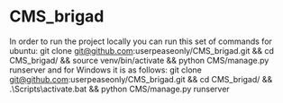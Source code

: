# CMS_brigad
In order to run the project locally you can run this set of commands for ubuntu:
git clone git@github.com:userpeaseonly/CMS_brigad.git && cd CMS_brigad/ && source venv/bin/activate && python CMS/manage.py runserver
and for Windows it is as follows:
git clone git@github.com:userpeaseonly/CMS_brigad.git && cd CMS_brigad/ && .\Scripts\activate.bat && python CMS/manage.py runserver
